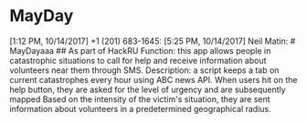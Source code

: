 # MayDay
[1:12 PM, 10/14/2017] +1 (201) 683-1645:  [5:25 PM, 10/14/2017] Neil Matin: # MayDayaaa ## As part of HackRU  Function: this app allows people in catastrophic situations to call for help and receive information about volunteers near them through SMS.   Description: a script keeps a tab on current catastrophes every hour using ABC news API. When users hit on the help button, they are asked for the level of urgency and are subsequently mapped  Based on the intensity of the victim's situation, they are sent information about volunteers in a predetermined geographical radius.
